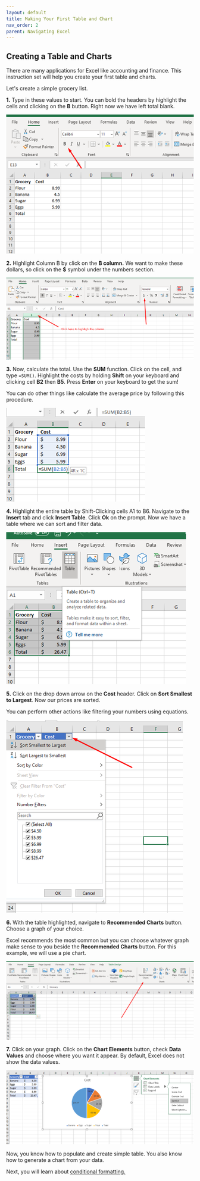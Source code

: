 ```yaml
---
layout: default
title: Making Your First Table and Chart
nav_order: 2
parent: Navigating Excel
---
```


## Creating a Table and Charts

There are many applications for Excel like accounting and finance. This instruction set will help you create your first table and charts.

Let's create a simple grocery list.

**1.** Type in these values to start. You can bold the headers by highlight the cells and clicking on the **B** button. Right now we have left total blank.

![Grocery-1](https://github.com/nickluong-dev/Excel-Instruction-Guide/blob/gh-pages/assets/images/Grocery-1.png?raw=true "Grocery-1")

**2.** Highlight Column B by click on the **B column.**  We want to make these dollars, so click on the **$** symbol under the numbers section.

![Grocery-1](https://github.com/nickluong-dev/Excel-Instruction-Guide/blob/gh-pages/assets/images/Grocery-2.png?raw=true "Grocery-2")

**3.** Now, calculate the total. Use the **SUM** function. Click on the cell, and type `=SUM()`. Highlight the costs by holding **Shift** on your keyboard and clicking cell **B2** then **B5**. Press **Enter** on your keyboard to get the sum! 

You can do other things like calculate the average price by following this procedure.

![Grocery-3](https://github.com/nickluong-dev/Excel-Instruction-Guide/blob/gh-pages/assets/images/Grocery-3.png?raw=true "Grocery-3")

**4.** Highlight the entire table by Shift-Clicking cells A1 to B6. Navigate to the **Insert** tab and click **Insert Table**. Click **Ok** on the prompt. Now we have a table where we can sort and filter data.

![Grocery-4](https://github.com/nickluong-dev/Excel-Instruction-Guide/blob/gh-pages/assets/images/Grocery-4.png?raw=true "Grocery-4")

**5.** Click on the drop down arrow on the **Cost** header. Click on **Sort Smallest to Largest**. Now our prices are sorted. 

You can perform other actions like filtering your numbers using equations. 

![Grocery-5](https://github.com/nickluong-dev/Excel-Instruction-Guide/blob/gh-pages/assets/images/Grocery-5.png?raw=true "Grocery-5")

**6.** With the table highlighted, navigate to **Recommended Charts** button. Choose a graph of your choice.

Excel recommends the most common but you can choose whatever graph make sense to you beside the **Recommended Charts** button. For this example, we will use a pie chart.

![Grocery-6](https://github.com/nickluong-dev/Excel-Instruction-Guide/blob/gh-pages/assets/images/Grocery-6.png?raw=true "Grocery-6")

**7.** Click on your graph. Click on the **Chart Elements**  button, check **Data Values** and choose where you want it appear. By default, Excel does not show the data values.

![Grocery-7](https://github.com/nickluong-dev/Excel-Instruction-Guide/blob/gh-pages/assets/images/Grocery-7.png?raw=true "Grocery-7")

Now, you know how to populate and create simple table. You also know how to generate a chart from your data.

Next, you will learn about [conditional formatting.]() 